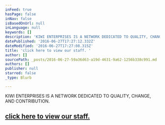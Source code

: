 ```yaml
---
inFeed: true
hasPage: false
inNav: false
isBasedOnUrl: null
inLanguage: null
keywords: []
description: 'KIWI ENTERPRISES IS A NETWORK DEDICATED TO QUALITY, CHANGE, AND CONTRIBUTION.'
datePublished: '2016-06-27T17:27:12.332Z'
dateModified: '2016-06-27T17:27:08.315Z'
title: 'click here to view our staff. '
author: []
sourcePath: _posts/2016-06-27-59a36d63-a19d-4631-9a62-1256b338c991.md
authors: []
publisher: null
starred: false
_type: Blurb

---
```

KIWI ENTERPRISES IS A NETWORK DEDICATED TO QUALITY, CHANGE, AND CONTRIBUTION.

## [click here to view our staff. ][0]

[0]: http://thegrid.ai/kiwienterprises/staff